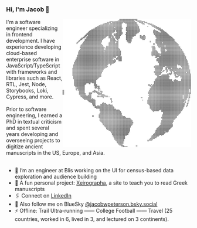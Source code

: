 ### Hi, I'm Jacob 👋
<img align="right" src="https://github.com/JacobWPeterson/JacobWPeterson/blob/main/globe.png" alt="Globe made of dots" width=350px height=350px/>
I'm a software engineer specializing in frontend development. I have experience developing cloud-based enterprise software in JavaScript/TypeScript with frameworks and libraries such as React, RTL, Jest, Node, Storybooks, Loki, Cypress, and more.<br/>
<br/>
Prior to software engineering, I earned a PhD in textual criticism and spent several years developing and overseeing projects to digitize ancient manuscripts in the US, Europe, and Asia.<br/>
<br/>

- 🔭 I’m an engineer at Blis working on the UI for census-based data exploration and audience building
- 🏁 A fun personal project: <a href="https://www.xeirographa.com">Xeirographa</a>, a site to teach you to read Greek manuscripts
- 🖇️ Connect on <a href="https://www.linkedin.com/in/jacobwpeterson/">LinkedIn</a>
- 🦋 Also follow me on BlueSky <a href="https://bsky.app/profile/jacobwpeterson.bsky.social">@jacobwpeterson.bsky.social</a>
- ⚡ Offline: Trail Ultra-running —— College Football —— Travel (25 countries, worked in 6, lived in 3, and lectured on 3 continents).
